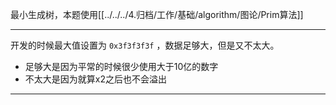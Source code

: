 

最小生成树，本题使用[[../../../4.归档/工作/基础/algorithm/图论/Prim算法]]

---

开发的时候最大值设置为 `0x3f3f3f3f` ，数据足够大，但是又不太大。

- 足够大是因为平常的时候很少使用大于10亿的数字
- 不太大是因为就算x2之后也不会溢出

---
